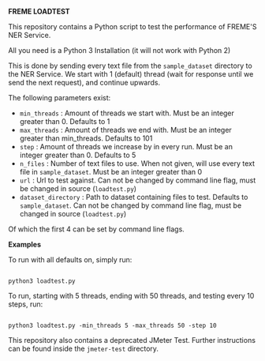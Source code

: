 **FREME LOADTEST**

This repository contains a Python script to test the performance of FREME'S NER Service.

All you need is a Python 3 Installation (it will not work with Python 2)

This is done by sending every text file from the `sample_dataset` directory to the NER Service.
We start with 1 (default) thread (wait for response until we send the next request), and continue upwards.

The following parameters exist:

* `min_threads` : Amount of threads we start with. Must be an integer greater than 0. Defaults to 1
* `max_threads` : Amount of threads we end with. Must be an integer greater than min_threads. Defaults to 101
* `step` : Amount of threads we increase by in every run. Must be an integer greater than 0. Defaults to 5
* `n_files` : Number of text files to use. When not given, will use every text file in `sample_dataset`. Must be an integer greater than 0
* `url` : Url to test against. Can not be changed by command line flag, must be changed in source (`loadtest.py`)
* `dataset_directory` : Path to dataset containing files to test. Defaults to `sample_dataset`. Can not be changed by command line flag, must be changed in source (`loadtest.py`)

Of which the first 4 can be set by command line flags.

**Examples**

To run with all defaults on, simply run:

```

python3 loadtest.py

```

To run, starting with 5 threads, ending with 50 threads, and testing every 10 steps, run:

```

python3 loadtest.py -min_threads 5 -max_threads 50 -step 10

```

This repository also contains a deprecated JMeter Test. Further instructions can be found inside the `jmeter-test` directory.
